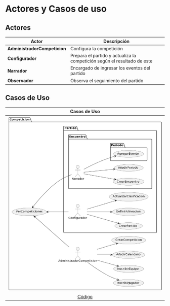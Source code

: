 # Actores y Casos de uso

## Actores

<div align="center">

|Actor|Descripción
|-|-
|**AdministradorCompeticion**|Configura la competición
|**Configurador**|Prepara el partido y actualiza la competición según el resultado de este
|**Narrador**|Encargado de ingresar los eventos del partido
|**Observador**|Observa el seguimiento del partido

</div>

## Casos de Uso

<div align="center">

|Casos de Uso
|:-:
|![](Images/CasosDeUso.png)
|[Código](CódigosUML/CasosDeUso.puml)

</div>

